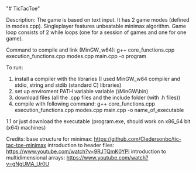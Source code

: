 "# TicTacToe"

Description:
    The game is based on text input. It has 2 game modes (defined in modes.cpp). Singleplayer features unbeatable minimax algorithm. Game loop consists of 2 while loops (one for a session of games and one for one game).

Command to compile and link (MinGW_w64): 
    g++ core_functions.cpp execution_functions.cpp modes.cpp main.cpp -o program 

To run:
1. install a compiler with the libraries (I used MinGW_w64 compiler and stdio, string and stdib (standard C) libraries)
2. set up enviroment PATH variable variable (\MinGW\bin)
3. download files (all the .cpp files and the include folder (with .h files))
4. compile with following command:
    g++ core_functions.cpp execution_functions.cpp modes.cpp main.cpp -o name_of_executable
    
1.1 or just download the executable (program.exe, should work on x86_64 bit (x64) machines)

Credits:
base structure for minimax:
    https://github.com/Cledersonbc/tic-tac-toe-minimax
introduction to header files:
    https://www.youtube.com/watch?v=9RJTQmK0YPI
introduction to multidimensional arrays:
    https://www.youtube.com/watch?v=gNgUMA_Ur0U
    